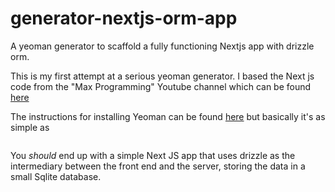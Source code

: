 # generator-nextjs-orm-app
A yeoman generator to scaffold a fully functioning Nextjs app with drizzle orm.

This is my first attempt at a serious yeoman generator.
I based the Next js code from the "Max Programming" Youtube channel which can be found [here](https://www.youtube.com/watch?v=SxuPB-04Tdw "Max Programming")

The instructions for installing Yeoman can be found [here](https://yeoman.io/learning/) but basically it's as simple as 
```npm install -g yo
```

You *should* end up with a simple Next JS app that uses drizzle as the intermediary between the front end and the server, storing the data in a small Sqlite database.


